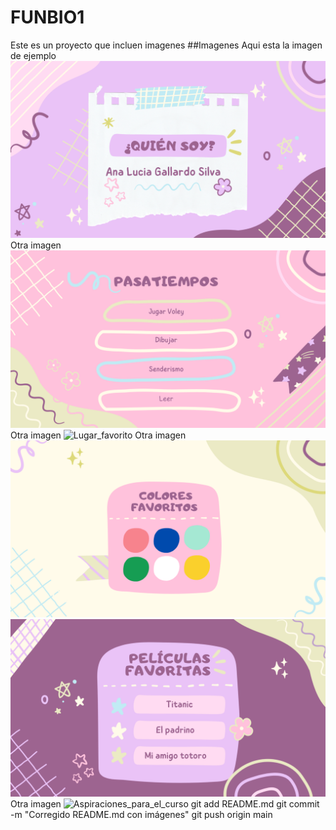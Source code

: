 # FUNBIO1
Este es un proyecto que incluen imagenes
##Imagenes
Aqui esta la imagen de ejemplo
![Presentacion](Presentacion/1.png)
Otra imagen 
![Pasatiempos](Pasatiempos/3.png)
Otra imagen
![Lugar_favorito](Lugar_favorito/5.png)
Otra imagen
![Gustos](Gustos/ColoresFavoritos.png)
![Gustos](Gustos/PeliculasFavoritas.png)
Otra imagen
![Aspiraciones_para_el_curso](Aspiraciones_para_el_curso/6.png)
git add README.md
git commit -m "Corregido README.md con imágenes"
git push origin main


